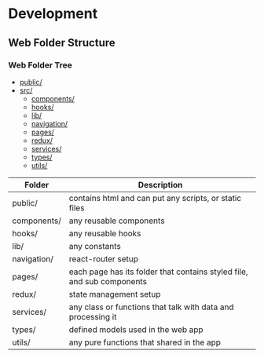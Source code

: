 # Development

## **Web Folder Structure**

### **Web Folder Tree**

- [public/](./web/public)
- [src/](./web/src)
  - [components/](./web/src/components)
  - [hooks/](./web/src/hooks)
  - [lib/](./web/src/lib)
  - [navigation/](./web/src/navigation)
  - [pages/](./web/src/pages)
  - [redux/](./web/src/redux)
  - [services/](./web/src/services)
  - [types/](./web/src/types)
  - [utils/](./web/src/utils)

| Folder      | Description                                                            |
| ----------- | ---------------------------------------------------------------------- |
| public/     | contains html and can put any scripts, or static files                 |
| components/ | any reusable components                                                |
| hooks/      | any reusable hooks                                                     |
| lib/        | any constants                                                          |
| navigation/ | react-router setup                                                     |
| pages/      | each page has its folder that contains styled file, and sub components |
| redux/      | state management setup                                                 |
| services/   | any class or functions that talk with data and processing it           |
| types/      | defined models used in the web app                                     |
| utils/      | any pure functions that shared in the app                              |
